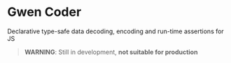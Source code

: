 # Gwen Coder

Declarative type-safe data decoding, encoding and run-time assertions for JS

> __WARNING__: Still in development, __not suitable for production__
